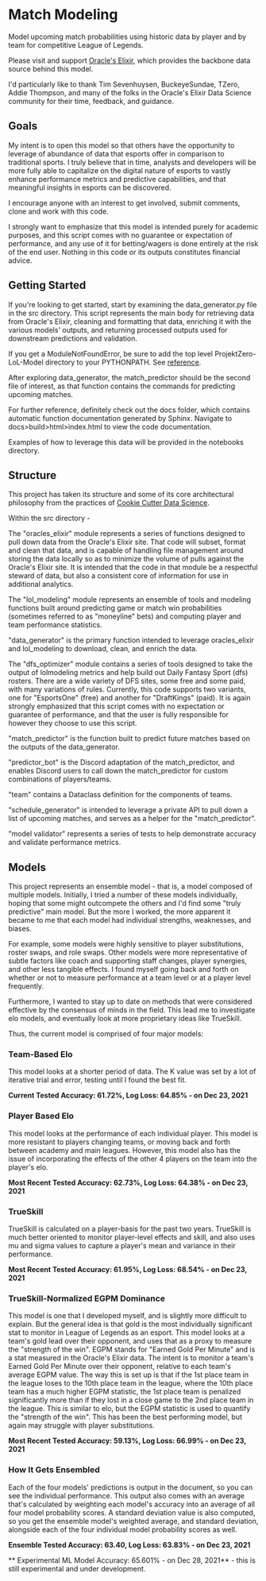 # Match Modeling
Model upcoming match probabilities using historic data by player and by team for competitive League of Legends.

Please visit and support [Oracle's Elixir](https://www.oracleselixir.com), which provides the backbone data source behind this model. 

I'd particularly like to thank Tim Sevenhuysen, BuckeyeSundae, TZero, Addie Thompson, and many of the folks in the Oracle's Elixir Data Science community for their time, feedback, and guidance. 

## Goals

My intent is to open this model so that others have the opportunity to leverage of abundance of data that esports offer in comparison to traditional sports. I truly believe that in time, analysts and developers will be more fully able to capitalize on the digital nature of esports to vastly enhance performance metrics and predictive capabilities, and that meaningful insights in esports can be discovered. 

I encourage anyone with an interest to get involved, submit comments, clone and work with this code. 

I strongly want to emphasize that this model is intended purely for academic purposes, and this script comes with no guarantee or expectation of performance, and any use of it for betting/wagers is done entirely at the risk of the end user. Nothing in this code or its outputs constitutes financial advice. 

## Getting Started

If you're looking to get started, start by examining the data_generator.py file in the src directory. This script represents the main body for retrieving data from Oracle's Elixir, cleaning and formatting that data, enriching it with the various models' outputs, and returning processed outputs used for downstream predictions and validation. 

If you get a ModuleNotFoundError, be sure to add the top level ProjektZero-LoL-Model directory to your PYTHONPATH. See [reference](https://towardsdatascience.com/how-to-fix-modulenotfounderror-and-importerror-248ce5b69b1c). 

After exploring data_generator, the match_predictor should be the second file of interest, as that function contains the commands for predicting upcoming matches.  

For further reference, definitely check out the docs folder, which contains automatic function documentation generated by Sphinx. Navigate to docs>build>html>index.html to view the code documentation. 

Examples of how to leverage this data will be provided in the notebooks directory. 

## Structure

This project has taken its structure and some of its core architectural philosophy from the practices of [Cookie Cutter Data Science](https://drivendata.github.io/cookiecutter-data-science/). 

Within the src directory - 

The "oracles_elixir" module represents a series of functions designed to pull down data from the Oracle's Elixir site. That code will subset, format and clean that data, and is capable of handling file management around storing the data locally so as to minimize the volume of pulls against the Oracle's Elixir site. It is intended that the code in that module be a respectful steward of data, but also a consistent core of information for use in additional analytics. 

The "lol_modeling" module represents an ensemble of tools and modeling functions built around predicting game or match win probabilities (sometimes referred to as "moneyline" bets) and computing player and team performance statistics. 

"data_generator" is the primary function intended to leverage oracles_elixir and lol_modeling to download, clean, and enrich the data. 

The "dfs_optimizer" module contains a series of tools designed to take the output of lolmodeling metrics and help build out Daily Fantasy Sport (dfs) rosters. There are a wide variety of DFS sites, some free and some paid, with many variations of rules. Currently, this code supports two variants, one for "EsportsOne" (free) and another for "DraftKings" (paid). It is again strongly emphasized that this script comes with no expectation or guarantee of performance, and that the user is fully responsible for however they choose to use this script. 

"match_predictor" is the function built to predict future matches based on the outputs of the data_generator.

"predictor_bot" is the Discord adaptation of the match_predictor, and enables Discord users to call down the match_predictor for custom combinations of players/teams. 

"team" contains a Dataclass definition for the components of teams. 

"schedule_generator" is intended to leverage a private API to pull down a list of upcoming matches, and serves as a helper for the "match_predictor". 

"model validator" represents a series of tests to help demonstrate accuracy and validate performance metrics. 

## Models

This project represents an ensemble model - that is, a model composed of multiple models. Initially, I tried a number of these models individually, hoping that some might outcompete the others and I'd find some "truly predictive" main model. But the more I worked, the more apparent it became to me that each model had individual strengths, weaknesses, and biases. 

For example, some models were highly sensitive to player substitutions, roster swaps, and role swaps. Other models were more representative of subtle factors like coach and supporting staff changes, player synergies, and other less tangible effects. I found myself going back and forth on whether or not to measure performance at a team level or at a player level frequently. 

Furthermore, I wanted to stay up to date on methods that were considered effective by the consensus of minds in the field. This lead me to investigate elo models, and eventually look at more proprietary ideas like TrueSkill. 

Thus, the current model is comprised of four major models:

### Team-Based Elo

This model looks at a shorter period of data. The K value was set by a lot of iterative trial and error, testing until I found the best fit. 

**Current Tested Accuracy: 61.72%, Log Loss: 64.85% - on Dec 23, 2021**

### Player Based Elo

This model looks at the performance of each individual player. This model is more resistant to players changing teams, or moving back and forth between academy and main leagues. However, this model also has the issue of incorporating the effects of the other 4 players on the team into the player's elo. 

**Most Recent Tested Accuracy: 62.73%, Log Loss: 64.38% - on Dec 23, 2021**

### TrueSkill

TrueSkill is calculated on a player-basis for the past two years. TrueSkill is much better oriented to monitor player-level effects and skill, and also uses mu and sigma values to capture a player's mean and variance in their performance. 

**Most Recent Tested Accuracy: 61.95%, Log Loss: 68.54% - on Dec 23, 2021**

### TrueSkill-Normalized EGPM Dominance

This model is one that I developed myself, and is slightly more difficult to explain. But the general idea is that gold is the most individually significant stat to monitor in League of Legends as an esport. This model looks at a team's gold lead over their opponent, and uses that as a proxy to measure the "strength of the win". EGPM stands for "Earned Gold Per Minute" and is a stat measured in the Oracle's Elixir data. The intent is to monitor a team's Earned Gold Per Minute over their opponent, relative to each team's average EGPM value. The way this is set up is that if the 1st place team in the league loses to the 10th place team in the league, where the 10th place team has a much higher EGPM statistic, the 1st place team is penalized significantly more than if they lost in a close game to the 2nd place team in the league. This is similar to elo, but the EGPM statistic is used to quantify the "strength of the win". This has been the best performing model, but again may struggle with player substitutions. 

**Most Recent Tested Accuracy: 59.13%, Log Loss: 66.99% - on Dec 23, 2021**

### How It Gets Ensembled

Each of the four models' predictions is output in the document, so you can see the individual performance. This output also comes with an average that's calculated by weighting each model's accuracy into an average of all four model probability scores. A standard deviation value is also computed, so you get the ensemble model's weighted average, and standard deviation, alongside each of the four individual model probability scores as well. 

**Ensemble Tested Accuracy: 63.40, Log Loss: 63.83% - on Dec 23, 2021**

** Experimental ML Model Accuracy: 65.601% - on Dec 28, 2021** - this is still experimental and under development. 
 
